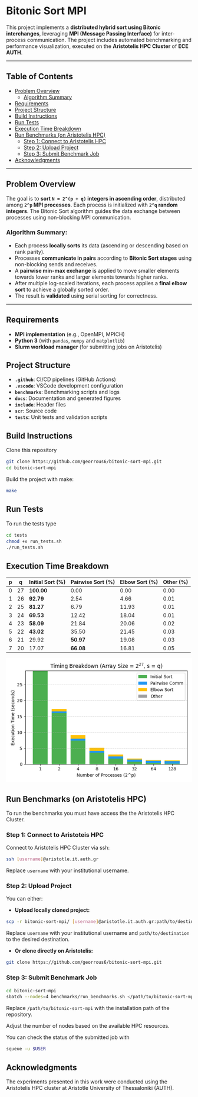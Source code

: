 # Bitonic Sort MPI

This project implements a **distributed hybrid sort using Bitonic interchanges**, leveraging 
**MPI (Message Passing Interface)** for inter-process communication. The project includes automated 
benchmarking and performance visualization, executed on the **Aristotelis HPC Cluster** of **ECE AUTH**.

---

## Table of Contents

- [Problem Overview](#problem-overview)
  - [Algorithm Summary](#algorithm-summary)
- [Requirements](#requirements)
- [Project Structure](#project-structure)
- [Build Instructions](#build-instructions)
- [Run Tests](#run-tests)
- [Execution Time Breakdown](#execution-time-breakdown)
- [Run Benchmarks (on Aristotelis HPC)](#run-benchmarks-on-aristotelis-hpc)
  - [Step 1: Connect to Aristotelis HPC](#step-1-connect-to-aristotelis-hpc)
  - [Step 2: Upload Project](#step-2-upload-project)
  - [Step 3: Submit Benchmark Job](#step-3-submit-benchmark-job)
- [Acknowledgments](#acknowledgments)

---

## Problem Overview

The goal is to **sort `N = 2^(p + q)` integers in ascending order**, distributed among 
**`2^p` MPI processes**. Each process is initialized with **`2^q` random integers**. 
The Bitonic Sort algorithm guides the data exchange between processes using non-blocking 
MPI communication.

### Algorithm Summary:
- Each process **locally sorts** its data (ascending or descending based on rank parity).
- Processes **communicate in pairs** according to **Bitonic Sort stages** using non-blocking sends 
and receives.
- A **pairwise min-max exchange** is applied to move smaller elements towards lower ranks and larger 
elements towards higher ranks.
- After multiple log-scaled iterations, each process applies a **final elbow sort** to achieve a
globally sorted order.
- The result is **validated** using serial sorting for correctness.

---

## Requirements
- **MPI implementation** (e.g., OpenMPI, MPICH)
- **Python 3** (with `pandas`, `numpy` and `matplotlib`)
- **Slurm workload manager** (for submitting jobs on Aristotelis)

## Project Structure
- **`.github`**: CI/CD pipelines (GitHub Actions)
- **`.vscode`**: VSCode development configuration
- **`benchmarks`**: Benchmarking scripts and logs
- **`docs`**: Documentation and generated figures
- **`include`**: Header files
- **`scr`**: Source code
- **`tests`**: Unit tests and validation scripts

## Build Instructions

Clone this repository
```bash
git clone https://github.com/georrous6/bitonic-sort-mpi.git
cd bitonic-sort-mpi
```

Build the project with make:
```bash
make
```

## Run Tests
To run the tests type
```bash
cd tests
chmod +x run_tests.sh
./run_tests.sh
```

## Execution Time Breakdown

| **p** | **q** | **Initial Sort (%)** | **Pairwise Sort (%)** | **Elbow Sort (%)** | **Other (%)** |
|-------|-------|---------------------|----------------------|-------------------|--------------|
| 0     | 27    | **100.00**          | 0.00                 | 0.00              | 0.00         |
| 1     | 26    | **92.79**           | 2.54                 | 4.66              | 0.01         |
| 2     | 25    | **81.27**           | 6.79                 | 11.93             | 0.01         |
| 3     | 24    | **69.53**           | 12.42                | 18.04             | 0.01         |
| 4     | 23    | **58.09**           | 21.84                | 20.06             | 0.02         |
| 5     | 22    | **43.02**           | 35.50                | 21.45             | 0.03         |
| 6     | 21    | 29.92               | **50.97**            | 19.08             | 0.03         |
| 7     | 20    | 17.07               | **66.08**            | 16.81             | 0.05         |

![Time Breakdown](docs/figures/stacked_timing.png)

## Run Benchmarks (on Aristotelis HPC)
To run the benchmarks you must have access the the Aristotelis HPC Cluster.

### Step 1: Connect to Aristoteis HPC
Connect to Aristotelis HPC Cluster via ssh:
```bash
ssh [username]@aristotle.it.auth.gr
```
Replace `username` with your institutional username.

### Step 2: Upload Project
You can either:

- **Upload locally cloned project:**
```bash
scp -r bitonic-sort-mpi/ [username]@aristotle.it.auth.gr:path/to/destination/
```
Replace `username` with your institutional username and `path/to/destination` to the desired destination.

- **Or clone directly on Aristotelis:**
```bash
git clone https://github.com/georrous6/bitonic-sort-mpi.git
```

### Step 3: Submit Benchmark Job
```bash
cd bitonic-sort-mpi
sbatch --nodes=4 benchmarks/run_benchmarks.sh </path/to/bitonic-sort-mpi>
```
Replace `/path/to/bitonic-sort-mpi` with the installation path of the repository.

Adjust the number of nodes based on the available HPC resources.

You can check the status of the submitted job with
```bash
squeue -u $USER
```

## Acknowledgments

The experiments presented in this work were conducted using the Aristotelis HPC cluster at Aristotle 
University of Thessaloniki (AUTH).